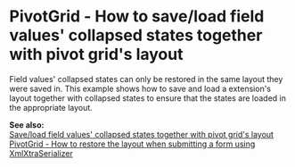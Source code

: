 # PivotGrid - How to save/load field values' collapsed states together with pivot grid's layout


<p>Field values' collapsed states can only be restored in the same layout they were saved in. This example shows how to save and load a extension's layout together with collapsed states to ensure that the states are loaded in the appropriate layout.</p><p><strong>See also:</strong><br />
<a href="https://www.devexpress.com/Support/Center/p/E20015">Save/load field values' collapsed states together with pivot grid's layout</a><br />
<a href="https://www.devexpress.com/Support/Center/p/E4215">PivotGrid - How to restore the layout when submitting a form using XmlXtraSerializer</a></p>

<br/>


